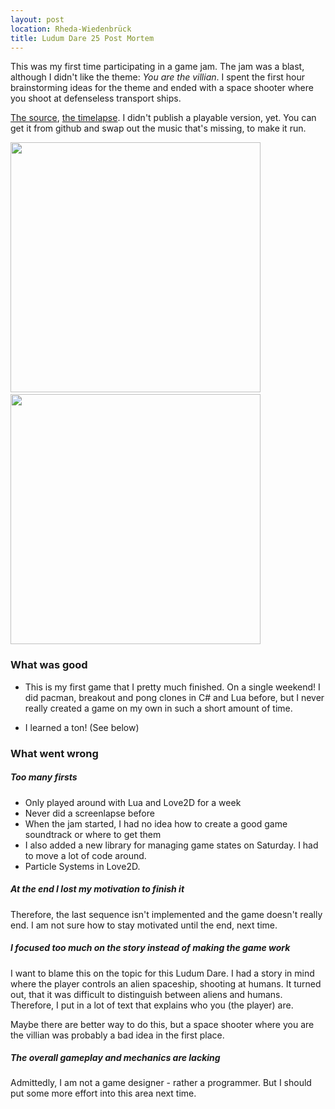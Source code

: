 ```yaml
---
layout: post
location: Rheda-Wiedenbrück
title: Ludum Dare 25 Post Mortem
---
```


This was my first time participating in a game jam. The jam was a blast, although I didn't like the theme: *You are the villian*. I spent the first hour brainstorming ideas for the theme and ended with a space shooter where you shoot at defenseless transport ships.


[The source](https://github.com/phansch/ludumdare25), [the timelapse](http://www.youtube.com/watch?v=eX7fsD3Hbmc). I didn't publish a playable version, yet. You can get it from github and swap out the music that's missing, to make it run.

<a href="http://i.imgur.com/pMylx.png"><img class="screenshot" src="http://i.imgur.com/pMylx.png" width="400" /></a>&nbsp;&nbsp;&nbsp;<a href="http://i.imgur.com/72RAX.png"><img class="screenshot" src="http://i.imgur.com/72RAX.png" width="400" /></a>

### What was good
 * This is my first game that I pretty much finished. On a single weekend! I did pacman, breakout and pong clones in C# and Lua before, but I never really created a game on my own in such a short amount of time. 

 * I learned a ton! (See below)


### What went wrong

##### Too many firsts

 * Only played around with Lua and Love2D for a week
 * Never did a screenlapse before
 * When the jam started, I had no idea how to create a good game soundtrack or where to get them
 * I also added a new library for managing game states on Saturday. I had to move a lot of code around.
 * Particle Systems in Love2D. 

##### At the end I lost my motivation to finish it
Therefore, the last sequence isn't implemented and the game doesn't really end. I am not sure how to stay motivated until the end, next time. 

##### I focused too much on the story instead of making the game work
I want to blame this on the topic for this Ludum Dare. I had a story in mind where the player controls an alien spaceship, shooting at humans.
It turned out, that it was difficult to distinguish between aliens and humans. Therefore, I put in a lot of text that explains who you (the player) are.

Maybe there are better way to do this, but a space shooter where you are the villian was probably a bad idea in the first place.

##### The overall gameplay and mechanics are lacking
Admittedly, I am not a game designer - rather a programmer. But I should put some more effort into this area next time.


